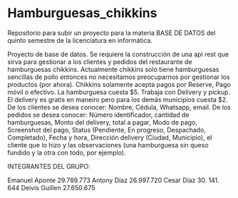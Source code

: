 # Hamburguesas_chikkins
Repositorio para subir un proyecto para la materia BASE DE DATOS del quinto semestre de la licenciatura en informática.

Proyecto de base de datos.
Se requiere la construcción de una api rest que sirva para gestionar a los clientes y pedidos
del restaurante de hamburguesas chikkins. Actualmente chikkins solo tiene hamburguesas
sencillas de pollo entonces no necesitamos preocuparnos por gestionar los productos (por
ahora). Chikkins solamente acepta pagos por Reserve, Pago móvil o efectivo. La
hamburguesa cuesta $5. Trabaja con Delivery y pickup. El delivery es gratis en maneiro
pero para los demás municipios cuesta $2.
De los clientes se desea conocer: Nombre, Cédula, Whatsapp, email.
De los pedidos se desea conocer: Número identificador, cantidad de hamburguesas, Monto
del delivery, total a pagar, Modo de pago, Screenshot del pago, Status (Pendiente, En
progreso, Despachado, Completado), Fecha y hora, Dirección delivery (Ciudad, Municipio),
el cliente que lo hizo y las observaciones (una hamburguesa sin queso fundido y la otra con
todo, por ejemplo).




INTEGRANTES DEL GRUPO: 

Emanuel Aponte 29.789.773 
Antony Díaz 26.997.720
Cesar Díaz 30. 141. 644
Deivis Guillen 27.650.675
